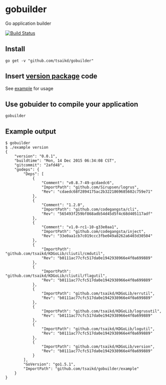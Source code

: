 # gobuilder
Go application builder

[![Build Status](https://travis-ci.org/tsaikd/gobuilder.svg?branch=master)](https://travis-ci.org/tsaikd/gobuilder)

## Install
```
go get -v "github.com/tsaikd/gobuilder"
```

## Insert [version package](https://github.com/tsaikd/KDGoLib/tree/master/version) code

See [example](example) for usage

## Use gobuider to compile your application
```
gobuilder
```

## Example output
```
$ gobuilder
$ ./example version
{
	"version": "0.0.1",
	"buildtime": "Mon, 14 Dec 2015 06:34:08 CST",
	"gitcommit": "2afd48",
	"godeps": {
		"Deps": [
			{
				"Comment": "v0.8.7-49-gcdaedc6",
				"ImportPath": "github.com/Sirupsen/logrus",
				"Rev": "cdaedc68f2894175ac2b3221869685602c759e71"
			},
			{
				"Comment": "1.2.0",
				"ImportPath": "github.com/codegangsta/cli",
				"Rev": "565493f259bf868adb54d45d5f4c68d405117adf"
			},
			{
				"Comment": "v1.0-rc1-10-g33e0aa1",
				"ImportPath": "github.com/codegangsta/inject",
				"Rev": "33e0aa1cb7c019ccc3fbe049a8262a6403d30504"
			},
			{
				"ImportPath": "github.com/tsaikd/KDGoLib/cliutil/cmdutil",
				"Rev": "b0111ac77cfc517da0e1942938966e4f0a699889"
			},
			{
				"ImportPath": "github.com/tsaikd/KDGoLib/cliutil/flagutil",
				"Rev": "b0111ac77cfc517da0e1942938966e4f0a699889"
			},
			{
				"ImportPath": "github.com/tsaikd/KDGoLib/errutil",
				"Rev": "b0111ac77cfc517da0e1942938966e4f0a699889"
			},
			{
				"ImportPath": "github.com/tsaikd/KDGoLib/logrusutil",
				"Rev": "b0111ac77cfc517da0e1942938966e4f0a699889"
			},
			{
				"ImportPath": "github.com/tsaikd/KDGoLib/logutil",
				"Rev": "b0111ac77cfc517da0e1942938966e4f0a699889"
			},
			{
				"ImportPath": "github.com/tsaikd/KDGoLib/version",
				"Rev": "b0111ac77cfc517da0e1942938966e4f0a699889"
			}
		],
		"GoVersion": "go1.5.1",
		"ImportPath": "github.com/tsaikd/gobuilder/example"
	}
}
```

